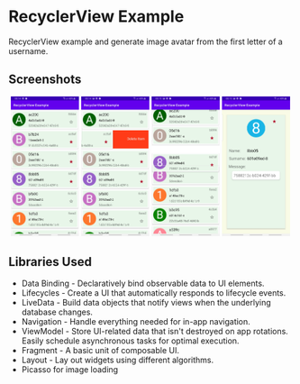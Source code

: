 # RecyclerView Example

RecyclerView example and generate image avatar from the first letter of a username.

## Screenshots
<p align="center">
<img src="/screenshots/Screenshot_20220219-001435_RecyclerView Example.jpg" width="24%" title="Generated image avatar from the first letter of a username"/>
<img src="/screenshots/Screenshot_20220219-001447_RecyclerView Example.jpg" width="24%" title="Swipe left "/>
<img src="/screenshots/Screenshot_20220219-001512_RecyclerView Example.jpg " width="24%" title="Drag"/>
<img src="/screenshots/Screenshot_20220219-001524_RecyclerView Example.jpg " width="24%" title="Details"/>
</p>

## Libraries Used

  * Data Binding - Declaratively bind observable data to UI elements.
  * Lifecycles - Create a UI that automatically responds to lifecycle events.
  * LiveData - Build data objects that notify views when the underlying database changes.
  * Navigation - Handle everything needed for in-app navigation.  
  * ViewModel - Store UI-related data that isn't destroyed on app rotations. Easily schedule
     asynchronous tasks for optimal execution.   
  * Fragment - A basic unit of composable UI.
  * Layout - Lay out widgets using different algorithms.
  * Picasso for image loading
  
